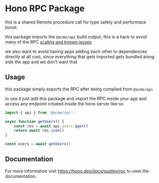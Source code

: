 # Hono RPC Package

this is a shared Remote procedure call for type safety and performace boost.

this package imports the `@acme/api` build output, this is a hack to avoid many of the RPC [scaling and known issues](https://hono.dev/docs/guides/rpc#known-issues)

we also want to avoid having apps adding each other to dependencies directly at all cost, since everything that gets imported gets bundled along side the app and we don't want that

## Usage

this package simply exports the RPC after being complied from `@acme/api` 

to use it just add this package and import the RPC inside your app and access any endpoint created inside the hono server like so

```ts
import { api } from '@acme/rpc';

async function getUsers() {
    const res = await api.users.$get()
    return await res.json()
}

const users = await getUsers()
```

## Documentation

For more information visit https://hono.dev/docs/guides/rpc to view the documentation.
